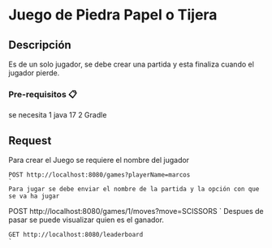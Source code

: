 # Juego de Piedra Papel o Tijera

## Descripción 
Es de un solo jugador, se debe crear una partida y esta finaliza cuando el jugador pierde.

### Pre-requisitos 📋

se necesita 
1 java 17 
2 Gradle

## Request

Para crear el Juego se requiere el nombre del jugador

```
POST http://localhost:8080/games?playerName=marcos
`
Para jugar se debe enviar el nombre de la partida y la opción con que se va ha jugar

```
POST http://localhost:8080/games/1/moves?move=SCISSORS
`
Despues de pasar se puede visualizar quien es el ganador.

```
GET http://localhost:8080/leaderboard
`
